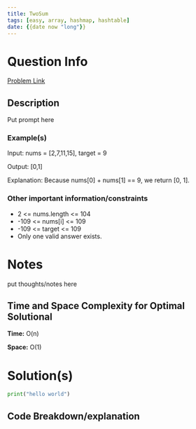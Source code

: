 ```yaml
---
title: TwoSum
tags: [easy, array, hashmap, hashtable]
date: {{date now "long"}}
---
```


# Question Info
[Problem Link](https://leetcode.com/problems/two-sum/)

## Description

Put prompt here

### Example(s)

Input: nums = [2,7,11,15], target = 9

Output: [0,1]

Explanation: Because nums[0] + nums[1] == 9, we return [0, 1].

### Other important information/constraints

- 2 <= nums.length <= 104
- -109 <= nums[i] <= 109
- -109 <= target <= 109
- Only one valid answer exists.


# Notes

put thoughts/notes here

## Time and Space Complexity for Optimal Solutional

**Time:** O(n)

**Space:** O(1)


# Solution(s)

```python
print("hello world")
```

## Code Breakdown/explanation



